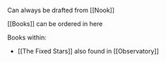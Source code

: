 Can always be drafted from [[Nook]]

[[Books]] can be ordered in here

Books within:
- [[The Fixed Stars]] also found in [[Observatory]]